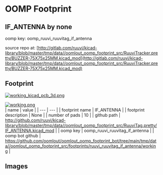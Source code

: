 # OOMP Footprint  
## IF_ANTENNA  by none  
  
oomp key: oomp_ruuvi_ruuvitag_if_antenna  
  
source repo at: [http://gitlab.com/ruuvi/kicad-library/blob/master/tmp/data//oomlout_oomp_footprint_src/RuuviTracker.pretty/BUZZER-75X75x25MM.kicad_mod](http://gitlab.com/ruuvi/kicad-library/blob/master/tmp/data//oomlout_oomp_footprint_src/RuuviTracker.pretty/BUZZER-75X75x25MM.kicad_mod)  
## Footprint  
  
[![working_kicad_pcb_3d.png](working_kicad_pcb_3d_600.png)](working_kicad_pcb_3d.png)  
  
[![working.png](working_600.png)](working.png)  
| name | value | 
| --- | --- | 
| footprint name | IF_ANTENNA | 
| footprint description | None | 
| number of pads | 10 | 
| github path | http://github.com/ruuvi/kicad-library/blob/master/tmp/data//oomlout_oomp_footprint_src/RuuviTag.pretty/IF_ANTENNA.kicad_mod | 
| oomp key | oomp_ruuvi_ruuvitag_if_antenna | 
| oomp bot github | https://github.com/oomlout/oomlout_oomp_footprint_bot/tree/main/tmp/data//oomlout_oomp_footprint_src/footprints/ruuvi_ruuvitag_if_antenna/working | 
## Images  

